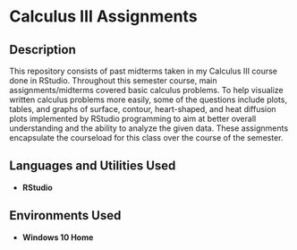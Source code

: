 # Calculus III Assignments

<h2>Description</h2>
This repository consists of past midterms taken in my Calculus III course done in RStudio. Throughout this semester course, main assignments/midterms covered basic calculus problems. To help visualize written calculus problems more easily, some of the questions include plots, tables, and graphs of surface, contour, heart-shaped, and heat diffusion plots implemented by RStudio programming to aim at better overall understanding and the ability to analyze the given data. 
These assignments encapsulate the courseload for this class over the course of the semester. 
<br />


<h2>Languages and Utilities Used</h2>

- <b>RStudio</b> 

<h2>Environments Used </h2>

- <b>Windows 10 Home</b> 

